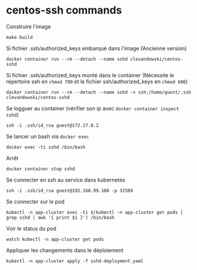 # centos-ssh commands

Construire l'image
```
make build
```

Si fichier .ssh/authorized_keys embarqué dans l'image (Ancienne version)
```
docker container run --rm --detach --name sshd clevandowski/centos-sshd
```


Si fichier .ssh/authorized_keys monté dans le container
(Nécessite le répertoire ssh en ```chmod 700``` et le fichier ssh/authorized_keys en ```chmod 600```)
```
docker container run --rm --detach --name sshd -v ssh:/home/guest/.ssh clevandowski/centos-sshd
```

Se logguer au container (vérifier son ip avec ```docker container inspect sshd```)
```
ssh -i .ssh/id_rsa guest@172.17.0.2
```

Se lancer un bash via ```docker exec```
```
docker exec -ti sshd /bin/bash
```

Arrêt
```
docker container stop sshd
```


Se connecter en ssh au service dans kubernetes
```
ssh -i .ssh/id_rsa guest@192.168.99.100 -p 32509
```

Se connecter sur le pod
```
kubectl -n app-cluster exec -ti $(kubectl -n app-cluster get pods | grep sshd | awk '{ print $1 }') /bin/bash
```

Voir le status du pod
```
watch kubectl -n app-cluster get pods
```

Appliquer les changements dans le déploiement
```
kubectl -n app-cluster apply -f sshd-deployment.yaml
```